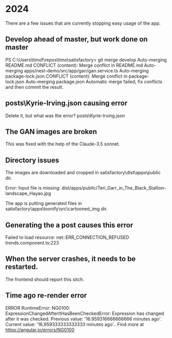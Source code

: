 # 2024

There are a few issues that are currently stopping easy usage of the app.

## Develop ahead of master, but work done on master

PS C:\Users\timof\repos\timo\satisfactory> git merge develop
Auto-merging README.md
CONFLICT (content): Merge conflict in README.md
Auto-merging apps/nest-demo/src/app/gan/gan.service.ts
Auto-merging package-lock.json
CONFLICT (content): Merge conflict in package-lock.json
Auto-merging package.json
Automatic merge failed; fix conflicts and then commit the result.


## posts\Kyrie-Irving.json causing error

Delete it, but what was the error?
posts\Kyrie-Irving.json

## The GAN images are broken

This was fixed with the help of the Claude-3.5 sonnet.

## Directory issues

The images are downloaded and cropped in
satisfactory\dist\apps\public dir.

Error: Input file is missing:
dist/apps/public/Teri_Garr_in_The_Black_Stallion-landscape_Hayao.jpg

The app is putting generated files in
satisfactory\apps\toonify\src\cartooned_img dir.

## Generating the a post causes this error

Failed to load resource: net::ERR_CONNECTION_REFUSED
trends.component.ts:223

## When the server crashes, it needs to be restarted.

The frontend should report this sitch.

## Time ago re-render error

ERROR RuntimeError: NG0100: ExpressionChangedAfterItHasBeenCheckedError: Expression has changed after it was checked. Previous value: '16.959316666666666 minutes ago'. Current value: '16.959333333333333 minutes ago'.. Find more at https://angular.io/errors/NG0100